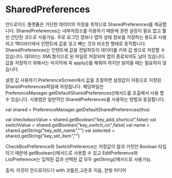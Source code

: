# SharedPreferences
안드로이드 플랫폼은 가단한 데이터의 저장을 목적으로 SharedPreferences를 제공합니다. SharedPreferences는 내부저장소를 이용하기 때문에 권한 설정이 필요 없고 훨씬 간단한 코드로 사용가능.
주로 로그인 정보나 앱의 상태 정보를 저장하는 용도로 사용되고 액티비티에서 인텐트에 값을 넣고 빼는 것과 비슷한 형태로 동작합니다.
SharedPreferences는 인텐트에 값을 전달하듯이 데이터를 키와 값 쌍으로 저장할 수 있습니다. 데이터는 XML형식으로 된 파일로 저장되며 앱이 종료되어도 남아 있습니다.
값을 저장하기 위해서는 마지막에 꼭 apply()를 해줘야 하지만 읽어올 때는 필요하지 않습니다.


설정 값 사용하기.PreferenceScreen에서 값을 조절하면 설정값이 자동으로 지정된 SharedPreferences파일에 저장됩니다.
해당파일은 PreferenceManager.getDefaultSharedPreferences()메서드를 호출해서 사용 할 수 있습니다.
사용법은 일반적인 SharedPreferences를 사용하는 방법과 동일합니다.

val shared = PreferenceManager.getDefaultSharedPreferences(this)

val checkeboxValue = shared.getBoolean("key_add_shortcut",false)
val switchValue = shared.getBoolean("key_switch_on",false)
val name = shared.getString("key_edit_name","")
val selected = shared.getString("key_set_item","")

CheckBoxPreference와 SwitchPreference는 저장값이 참과 거짓인 Boolean 타입이기 때문에 getBoolean()메서드로 사용할 수 있고 EditPreference와 ListPreference는 입력된 값과 선택된 값 모두
getString()메서드로 사용가능.

출처: 이것이 안드로이드다 with 코틀린,고돈호 지음, 한빛 미디어
